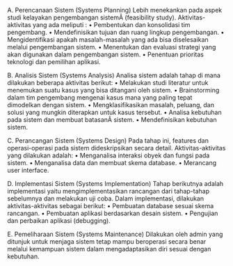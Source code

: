 A. Perencanaan Sistem (Systems Planning)
Lebih menekankan pada aspek studi kelayakan pengembangan sistemÂ (feasibility study). Aktivitas-aktivitas yang ada meliputi :
• Pembentukan dan konsolidasi tim pengembang.
• Mendefinisikan tujuan dan ruang lingkup pengembangan.
• Mengidentifikasi apakah masalah-masalah yang ada bisa diselesaikan melalui pengembangan sistem.
• Menentukan dan evaluasi strategi yang akan digunakan dalam pengembangan sistem.
• Penentuan prioritas teknologi dan pemilihan aplikasi.

B. Analisis Sistem (Systems Analysis)
Analisa sistem adalah tahap di mana dilakukan beberapa aktivitas berikut:
• Melakukan studi literatur untuk menemukan suatu kasus yang bisa ditangani oleh sistem.
• Brainstorming dalam tim pengembang mengenai kasus mana yang paling tepat dimodelkan dengan sistem.
• Mengklasifikasikan masalah, peluang, dan solusi yang mungkin diterapkan untuk kasus tersebut.
• Analisa kebutuhan pada sistem dan membuat batasanÂ sistem.
• Mendefinisikan kebutuhan sistem.

C. Perancangan Sistem (Systems Design)
Pada tahap ini, features dan operasi-operasi pada sistem dideskripsikan secara detail. Aktivitas-aktivitas yang dilakukan adalah:
• Menganalisa interaksi obyek dan fungsi pada sistem.
• Menganalisa data dan membuat skema database.
• Merancang user interface.

D. Implementasi Sistem (Systems Implementation)
Tahap berikutnya adalah implementasi yaitu mengimplementasikan rancangan dari tahap-tahap sebelumnya dan melakukan uji coba.
Dalam implementasi, dilakukan aktivitas-aktivitas sebagai berikut:
• Pembuatan database sesuai skema rancangan.
• Pembuatan aplikasi berdasarkan desain sistem.
• Pengujian dan perbaikan aplikasi (debugging).

E. Pemeliharaan Sistem (Systems Maintenance)
Dilakukan oleh admin yang ditunjuk untuk menjaga sistem tetap mampu beroperasi secara benar melalui kemampuan sistem dalam mengadaptasikan diri sesuai dengan kebutuhan.
